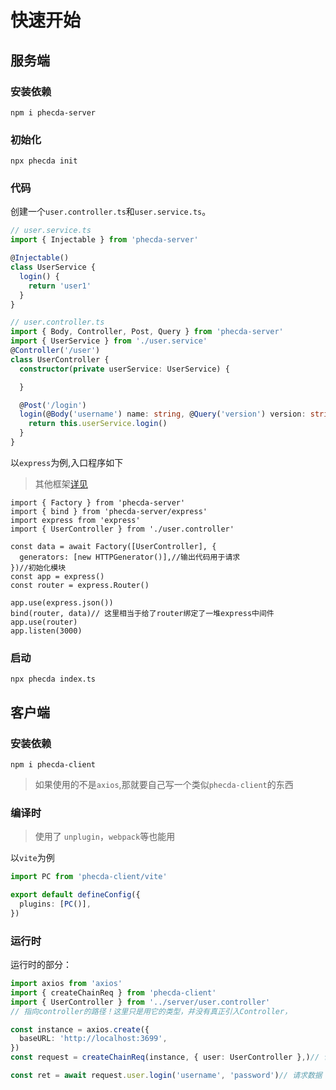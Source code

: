 # 快速开始



## 服务端
### 安装依赖
```shell
npm i phecda-server 
```
### 初始化

```shell
npx phecda init
```

<!-- 这会创建配置文件`ps.json`和`tsconfig.json`(如果已存在不会覆盖) -->
### 代码

创建一个`user.controller.ts`和`user.service.ts`。



```ts
// user.service.ts
import { Injectable } from 'phecda-server'

@Injectable()
class UserService {
  login() {
    return 'user1'
  }
}
```
```ts
// user.controller.ts
import { Body, Controller, Post, Query } from 'phecda-server'
import { UserService } from './user.service'
@Controller('/user')
class UserController {
  constructor(private userService: UserService) {

  }

  @Post('/login')
  login(@Body('username') name: string, @Query('version') version: string) { // 即`/login?version=xx` 请求体为{username:'xx'}
    return this.userService.login()
  }
}
```

以`express`为例,入口程序如下

> 其他框架[详见](./base.md#与服务端框架适配)

```ts{6-8,13}
import { Factory } from 'phecda-server'
import { bind } from 'phecda-server/express'
import express from 'express'
import { UserController } from './user.controller'

const data = await Factory([UserController], {
  generators: [new HTTPGenerator()],//输出代码用于请求
})//初始化模块
const app = express()
const router = express.Router()

app.use(express.json())
bind(router, data)// 这里相当于给了router绑定了一堆express中间件
app.use(router)
app.listen(3000)
```

### 启动
```shell
npx phecda index.ts
```


## 客户端
### 安装依赖
```shell
npm i phecda-client 
```
>  如果使用的不是`axios`,那就要自己写一个类似`phecda-client`的东西

### 编译时
> 使用了 `unplugin`，`webpack`等也能用

以`vite`为例
```ts
import PC from 'phecda-client/vite'

export default defineConfig({
  plugins: [PC()],
})
```

### 运行时
运行时的部分：
```ts
import axios from 'axios'
import { createChainReq } from 'phecda-client'
import { UserController } from '../server/user.controller'
// 指向controller的路径！这里只是用它的类型，并没有真正引入Controller，

const instance = axios.create({
  baseURL: 'http://localhost:3699',
})
const request = createChainReq(instance, { user: UserController },)// 包装axios实例

const ret = await request.user.login('username', 'password')// 请求数据
```


